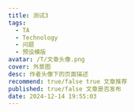 ```yaml
---
title: 测试3
tags:
  - TA
  - Technology
  - 问题
  - 预设模版
avatar: /T/文章头像.png
cover: 外景图
desc: 作者头像下的页面描述
recommend: true/false true 文章推荐
published: true/false 文章是否发布
date: 2024-12-14 19:55:03
---
```

